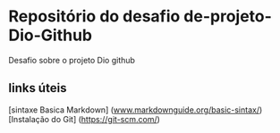 # Repositório do desafio de-projeto-Dio-Github
Desafio sobre o projeto Dio github

## links úteis
[sintaxe Basica Markdown] (www.markdownguide.org/basic-sintax/)
[Instalação do Git] (https://git-scm.com/)
